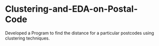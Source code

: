 # Clustering-and-EDA-on-Postal-Code
Developed a Program to find the distance for a particular postcodes using clustering techniques. 
